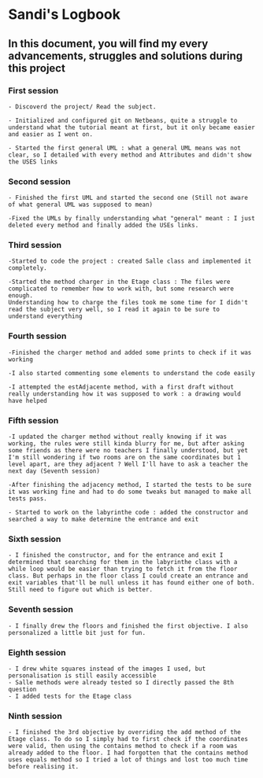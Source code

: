 # Sandi's Logbook

## In this document, you will find my every advancements, struggles and solutions during this project

### First session

    - Discoverd the project/ Read the subject.
    
    - Initialized and configured git on Netbeans, quite a struggle to understand what the tutorial meant at first, but it only became easier and easier as I went on.
    
    - Started the first general UML : what a general UML means was not clear, so I detailed with every method and Attributes and didn't show the USES links

### Second session

    - Finished the first UML and started the second one (Still not aware of what general UML was supposed to mean)

    -Fixed the UMLs by finally understanding what "general" meant : I just deleted every method and finally added the USEs links.

### Third session

    -Started to code the project : created Salle class and implemented it completely.
    
    -Started the method charger in the Etage class : The files were complicated to remember how to work with, but some research were enough.
    Understanding how to charge the files took me some time for I didn't read the subject very well, so I read it again to be sure to understand everything

### Fourth session

    -Finished the charger method and added some prints to check if it was working
    
    -I also started commenting some elements to understand the code easily

    -I attempted the estAdjacente method, with a first draft without really understanding how it was supposed to work : a drawing would have helped

### Fifth session

    -I updated the charger method without really knowing if it was working, the rules were still kinda blurry for me, but after asking some friends as there were no teachers I finally understood, but yet I'm still wondering if two rooms are on the same coordinates but 1 level apart, are they adjacent ? Well I'll have to ask a teacher the next day (Seventh session)

    -After finishing the adjacency method, I started the tests to be sure it was working fine and had to do some tweaks but managed to make all tests pass.

    - Started to work on the labyrinthe code : added the constructor and searched a way to make determine the entrance and exit

### Sixth session

    - I finished the constructor, and for the entrance and exit I determined that searching for them in the labyrinthe class with a while loop would be easier than trying to fetch it from the floor class. But perhaps in the floor class I could create an entrance and exit variables that'll be null unless it has found either one of both. Still need to figure out which is better.

### Seventh session

    - I finally drew the floors and finished the first objective. I also personalized a little bit just for fun.

### Eighth session

    - I drew white squares instead of the images I used, but personalisation is still easily accessible
    - Salle methods were already tested so I directly passed the 8th question
    - I added tests for the Etage class

### Ninth session

    - I finished the 3rd objective by overriding the add method of the Etage class. To do so I simply had to first check if the coordinates were valid, then using the contains method to check if a room was already added to the floor. I had forgotten that the contains method uses equals method so I tried a lot of things and lost too much time before realising it. 